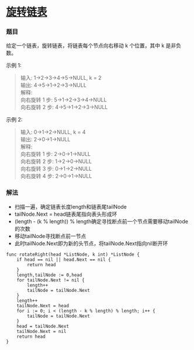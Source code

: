 # [旋转链表](https://leetcode-cn.com/problems/rotate-list/)
### 题目
给定一个链表，旋转链表，将链表每个节点向右移动 k 个位置，其中 k 是非负数。

示例 1:

>输入: 1->2->3->4->5->NULL, k = 2  
输出: 4->5->1->2->3->NULL  
解释:  
向右旋转 1 步: 5->1->2->3->4->NULL  
向右旋转 2 步: 4->5->1->2->3->NULL  

示例 2:

>输入: 0->1->2->NULL, k = 4  
输出: 2->0->1->NULL   
解释:  
向右旋转 1 步: 2->0->1->NULL  
向右旋转 2 步: 1->2->0->NULL  
向右旋转 3 步: 0->1->2->NULL  
向右旋转 4 步: 2->0->1->NULL  


### 解法

* 扫描一遍，确定链表长度length和链表尾tailNode
* tailNode.Next = head链表尾指向表头形成环
* (length - (k % length)) % length确定寻找断点前一个节点需要移动tailNode的次数
* 移动tailNode寻找断点前一节点
* 此时tailNode.Next即为新的头节点，将tailNode.Next指向nil断开环

```
func rotateRight(head *ListNode, k int) *ListNode {
	if head == nil || head.Next == nil {
		return head
	}
	length,tailNode := 0,head
	for tailNode.Next != nil {
		length++
		tailNode = tailNode.Next
	}
	length++
	tailNode.Next = head
	for i := 0; i < (length - k % length) % length; i++ {
		tailNode = tailNode.Next
	}
	head = tailNode.Next
	tailNode.Next = nil
	return head
}
```
